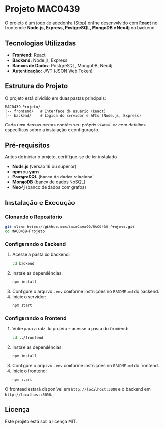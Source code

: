 # Projeto MAC0439

O projeto é um jogo de adedonha (Stop) online desenvolvido com **React** no frontend e **Node.js, Express, PostgreSQL, MongoDB e Neo4j** no backend.

## Tecnologias Utilizadas

- **Frontend:** React 
- **Backend:** Node.js, Express
- **Bancos de Dados:** PostgreSQL, MongoDB, Neo4j
- **Autenticação:** JWT (JSON Web Token)

## Estrutura do Projeto

O projeto está dividido em duas pastas principais:

```
MAC0439-Projeto/
│-- frontend/   # Interface do usuário (React)
│-- backend/    # Lógica do servidor e APIs (Node.js, Express)
```

Cada uma dessas pastas contém seu próprio `README.md` com detalhes específicos sobre a instalação e configuração.

## Pré-requisitos

Antes de iniciar o projeto, certifique-se de ter instalado:

- **Node.js** (versão 16 ou superior)
- **npm** ou **yarn**
- **PostgreSQL** (banco de dados relacional)
- **MongoDB** (banco de dados NoSQL)
- **Neo4j** (banco de dados com grafos)

## Instalação e Execução

### Clonando o Repositório

```bash
git clone https://github.com/CaioGama00/MAC0439-Projeto.git
cd MAC0439-Projeto
```

### Configurando o Backend

1. Acesse a pasta do backend:
   ```bash
   cd backend
   ```
2. Instale as dependências:
   ```bash
   npm install
   ```
3. Configure o arquivo `.env` conforme instruções no `README.md` do backend.
4. Inicie o servidor:
   ```bash
   npm start
   ```

### Configurando o Frontend

1. Volte para a raiz do projeto e acesse a pasta do frontend:
   ```bash
   cd ../frontend
   ```
2. Instale as dependências:
   ```bash
   npm install
   ```
3. Configure o arquivo `.env` conforme instruções no `README.md` do frontend.
4. Inicie o frontend:
   ```bash
   npm start
   ```

O frontend estará disponível em `http://localhost:3000` e o backend em `http://localhost:5000`.

## Licença

Este projeto está sob a licença MIT.
